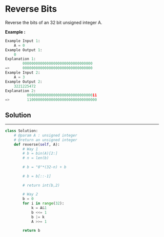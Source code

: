 <h1>Reverse Bits</h1>

<p>Reverse the bits of an 32 bit unsigned integer A.</p>

<p>
<b>Example :</b>
<br>

```python
Example Input 1:
    A = 0
Example Output 1:
    0
Explanation 1:
        00000000000000000000000000000000  
=>      00000000000000000000000000000000
Example Input 2:
    A = 3
Example Output 2:
    3221225472
Explanation 2:
          00000000000000000000000000000011 
=>        11000000000000000000000000000000
```
</p>

<h2>Solution</h2>

***

```python
class Solution:
    # @param A : unsigned integer
    # @return an unsigned integer
    def reverse(self, A):
        # Way 1
        # b = bin(A)[2:]
        # n = len(b)
        
        # b = "0"*(32-n) + b
        
        # b = b[::-1]
        
        # return int(b,2)
        
        # Way 2
        b = 0
        for i in range(32):
            k = A&1
            b <<= 1
            b |= k
            A >>= 1
            
        return b
```